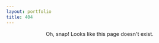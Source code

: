 ```yaml
---
layout: portfolio
title: 404
---
```


<center>Oh, snap! Looks like this page doesn't exist.</center>
